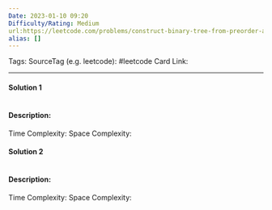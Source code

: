 ```yaml
---
Date: 2023-01-10 09:20
Difficulty/Rating: Medium
url:https://leetcode.com/problems/construct-binary-tree-from-preorder-and-inorder-traversal/description/
alias: []
---
```

Tags: 
SourceTag (e.g. leetcode): #leetcode
Card Link: 

---
#### Solution 1

```go

```

#### Description:


Time Complexity:
Space Complexity:


#### Solution 2

```go

```

#### Description:


Time Complexity:
Space Complexity: